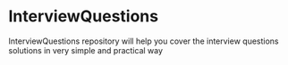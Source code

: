 # InterviewQuestions
InterviewQuestions repository will help you cover the interview questions solutions in very simple and practical way
